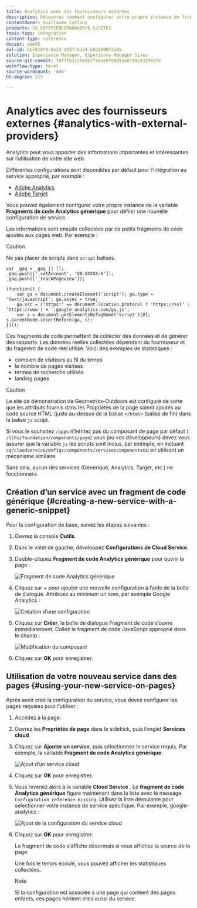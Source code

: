 ```yaml
---
title: Analytics avec des fournisseurs externes
description: Découvrez comment configurer votre propre instance de fragments de code Analytics générique pour définir une nouvelle configuration de service.
contentOwner: Guillaume Carlino
products: SG_EXPERIENCEMANAGER/6.5/SITES
topic-tags: integration
content-type: reference
docset: aem65
exl-id: 9bf818f9-6e33-4557-b2e4-b0d4900f2a05
solution: Experience Manager, Experience Manager Sites
source-git-commit: 76fffb11c56dbf7ebee9f6805ae0799cd32985fe
workflow-type: tm+mt
source-wordcount: '445'
ht-degree: 31%

---
```



# Analytics avec des fournisseurs externes {#analytics-with-external-providers}

Analytics peut vous apporter des informations importantes et intéressantes sur l’utilisation de votre site web.

Différentes configurations sont disponibles par défaut pour l’intégration au service approprié, par exemple :

* [Adobe Analytics](/help/sites-administering/adobeanalytics.md)
* [Adobe Target](/help/sites-administering/target.md)

Vous pouvez également configurer votre propre instance de la variable **Fragments de code Analytics générique** pour définir une nouvelle configuration de service.

Les informations sont ensuite collectées par de petits fragments de code ajoutés aux pages web. Par exemple :

>[!CAUTION]
>
>Ne pas placer de scripts dans `script` balises.

```
var _gaq = _gaq || [];
_gaq.push(['_setAccount', 'UA-XXXXX-X']);
_gaq.push(['_trackPageview']);

(function() {
    var ga = document.createElement('script'); ga.type = 'text/javascript'; ga.async = true;
    ga.src = ('https:' == document.location.protocol ? 'https://ssl' : 'https://www') + '.google-analytics.com/ga.js';
    var s = document.getElementsByTagName('script')[0]; s.parentNode.insertBefore(ga, s);
})();
```

Ces fragments de code permettent de collecter des données et de générer des rapports. Les données réelles collectées dépendent du fournisseur et du fragment de code réel utilisé. Voici des exemples de statistiques :

* combien de visiteurs au fil du temps
* le nombre de pages visitées
* termes de recherche utilisés
* landing pages

>[!CAUTION]
>
>Le site de démonstration de Geometrixx-Outdoors est configuré de sorte que les attributs fournis dans les Propriétés de la page soient ajoutés au code source HTML (juste au-dessus de la balise `</html>` (balise de fin) dans la balise `js` script.
>
>Si vous le souhaitez `/apps` n’héritez pas du composant de page par défaut ( `/libs/foundation/components/page`) vous (ou vos développeurs) devez vous assurer que la variable `js` les scripts sont inclus, par exemple, en incluant `cq/cloudserviceconfigs/components/servicescomponents`ou en utilisant un mécanisme similaire.
>
>Sans cela, aucun des services (Générique, Analytics, Target, etc.) ne fonctionnera.

## Création d’un service avec un fragment de code générique {#creating-a-new-service-with-a-generic-snippet}

Pour la configuration de base, suivez les étapes suivantes :

1. Ouvrez la console **Outils**.
1. Dans le volet de gauche, développez **Configurations de Cloud Service**.
1. Double-cliquez **Fragment de code Analytics générique** pour ouvrir la page :

   ![Fragment de code Analytics générique](assets/analytics_genericoverview.png)

1. Cliquez sur + pour ajouter une nouvelle configuration à l’aide de la boîte de dialogue. Attribuez au minimum un nom, par exemple Google Analytics :

   ![Création d’une configuration](assets/analytics_addconfig.png)

1. Cliquez sur **Créer**, la boîte de dialogue Fragment de code s’ouvre immédiatement. Collez le fragment de code JavaScript approprié dans le champ :

   ![Modification du composant](assets/analytics_snippet.png)

1. Cliquez sur **OK** pour enregistrer.

## Utilisation de votre nouveau service dans des pages {#using-your-new-service-on-pages}

Après avoir créé la configuration du service, vous devez configurer les pages requises pour l’utiliser :

1. Accédez à la page.
1. Ouvrez les **Propriétés de page** dans le sidekick, puis l’onglet **Services cloud**.
1. Cliquez sur **Ajouter un service**, puis sélectionnez le service requis. Par exemple, la variable **Fragment de code Analytics générique**:

   ![Ajout d’un service cloud](assets/analytics_selectservice.png)

1. Cliquez sur **OK** pour enregistrer.
1. Vous revenez alors à la variable **Cloud Service** . Le **fragment de code Analytics générique** figure maintenant dans la liste avec le message `Configuration reference missing`. Utilisez la liste déroulante pour sélectionner votre instance de service spécifique. Par exemple, google-analytics :

   ![Ajout de la configuration du service cloud](assets/analytics_selectspecificservice.png)

1. Cliquez sur **OK** pour enregistrer.

   Le fragment de code s’affiche désormais si vous affichez la source de la page.

   Une fois le temps écoulé, vous pouvez afficher les statistiques collectées.

   >[!NOTE]
   >
   >Si la configuration est associée à une page qui contient des pages enfants, ces pages héritent elles aussi du service.
